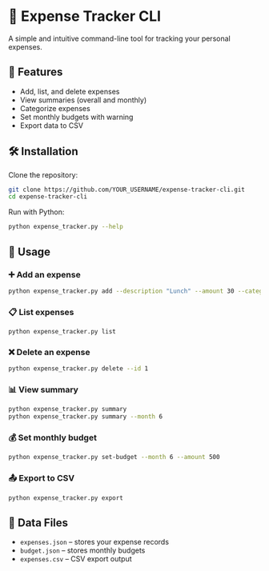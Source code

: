 # 💸 Expense Tracker CLI

A simple and intuitive command-line tool for tracking your personal expenses.

## 🚀 Features

- Add, list, and delete expenses
- View summaries (overall and monthly)
- Categorize expenses
- Set monthly budgets with warning
- Export data to CSV

## 🛠 Installation

Clone the repository:

```bash
git clone https://github.com/YOUR_USERNAME/expense-tracker-cli.git
cd expense-tracker-cli
```

Run with Python:

```bash
python expense_tracker.py --help
```

## 🧾 Usage

### ➕ Add an expense
```bash
python expense_tracker.py add --description "Lunch" --amount 30 --category "Food"
```

### 📋 List expenses
```bash
python expense_tracker.py list
```

### ❌ Delete an expense
```bash
python expense_tracker.py delete --id 1
```

### 📊 View summary
```bash
python expense_tracker.py summary
python expense_tracker.py summary --month 6
```

### 💰 Set monthly budget
```bash
python expense_tracker.py set-budget --month 6 --amount 500
```

### 📤 Export to CSV
```bash
python expense_tracker.py export
```

## 📁 Data Files

- `expenses.json` – stores your expense records
- `budget.json` – stores monthly budgets
- `expenses.csv` – CSV export output
